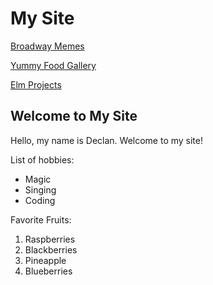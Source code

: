 # My Site

[Broadway Memes](funnyphotos)

[Yummy Food Gallery](photos)

[Elm Projects](elmprojects)

## Welcome to My Site

Hello, my name is Declan. Welcome to my site!

List of hobbies:

- Magic
- Singing
- Coding

Favorite Fruits:

1. Raspberries
2. Blackberries
3. Pineapple
4. Blueberries

